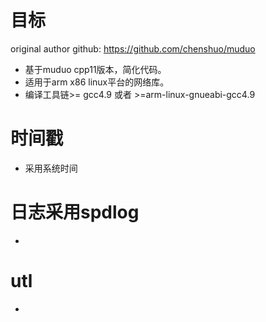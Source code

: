 # 目标
original author github: https://github.com/chenshuo/muduo
- 基于muduo cpp11版本，简化代码。
- 适用于arm x86 linux平台的网络库。
- 编译工具链>= gcc4.9 或者 >=arm-linux-gnueabi-gcc4.9

# 时间戳
- 采用系统时间

# 日志采用spdlog
- 

# utl
- 
